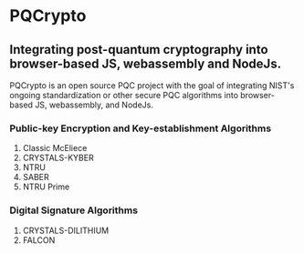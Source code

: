 PQCrypto
===

Integrating post-quantum cryptography into browser-based JS, webassembly and NodeJs.
---

PQCrypto is an open source PQC project with the goal of integrating NIST's ongoing standardization or other secure PQC algorithms into browser-based JS, webassembly, and NodeJs.

### Public-key Encryption and Key-establishment Algorithms

1. Classic McEliece
2. CRYSTALS-KYBER
3. NTRU
4. SABER
5. NTRU Prime

### Digital Signature Algorithms

1. CRYSTALS-DILITHIUM
2. FALCON



